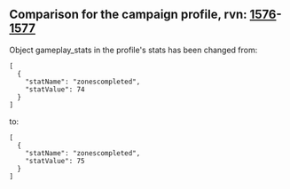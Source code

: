 ## Comparison for the campaign profile, rvn: [1576](https://github.com/PRO100KatYT/FortniteProfileRevisions/tree/main/profiles/campaign/1576%20campaign.json)-[1577](https://github.com/PRO100KatYT/FortniteProfileRevisions/tree/main/profiles/campaign/1577%20campaign.json)

Object gameplay_stats in the profile's stats has been changed from:

```
[
  {
    "statName": "zonescompleted",
    "statValue": 74
  }
]
```

to:

```
[
  {
    "statName": "zonescompleted",
    "statValue": 75
  }
]
```

<br><br>
